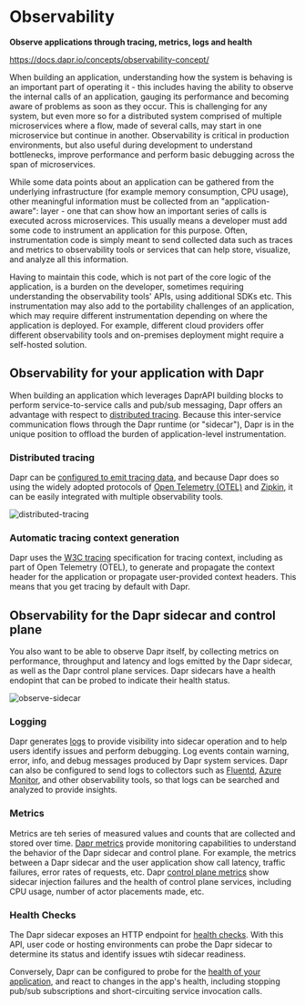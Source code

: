 # Observability

**Observe applications through tracing, metrics, logs and health**

https://docs.dapr.io/concepts/observability-concept/

When building an application, understanding how the system is behaving is an important part of operating it - this includes having the ability to observe the internal calls of an application, gauging its performance and becoming aware of problems as soon as they occur. This is challenging for any system, but even more so for a distributed system comprised of multiple microservices where a flow, made of several calls, may start in one microservice but continue in another. Observability is critical in production environments, but also useful during development to understand bottlenecks, improve performance and perform basic debugging across the span of microservices.

While some data points about an application can be gathered from the underlying infrastructure (for example memory consumption, CPU usage), other meaningful information must be collected from an "application-aware": layer - one that can show how an important series of calls is executed across microservices. This usually means a developer must add some code to instrument an application for this purpose. Often, instrumentation code is simply meant to send collected data such as traces and metrics to observability tools or services that can help store, visualize, and analyze all this information.

Having to maintain this code, which is not part of the core logic of the application, is a burden on the developer, sometimes requiring understanding the observability tools' APIs, using additional SDKs etc. This instrumentation may also add to the portability challenges of an application, which may require different instrumentation depending on where the application is deployed. For example, different cloud providers offer different observability tools and on-premises deployment might require a self-hosted solution.

## Observability for your application with Dapr

When building an application which leverages DaprAPI building blocks to perform service-to-service calls and pub/sub messaging, Dapr offers an advantage with respect to [distributed tracing](https://docs.dapr.io/operations/monitoring/tracing/). Because this inter-service communication flows through the Dapr runtime (or "sidecar"), Dapr is in the unique position to offload the burden of application-level instrumentation.

### Distributed tracing

Dapr can be [configured to emit tracing data](https://docs.dapr.io/operations/monitoring/tracing/setup-tracing/), and because Dapr does so using the widely adopted protocols of [Open Telemetry (OTEL)](https://opentelemetry.io/) and [Zipkin](https://zipkin.io/), it can be easily integrated with multiple observability tools.

![distributed-tracing](https://docs.dapr.io/images/observability-tracing.png)

### Automatic tracing context generation

Dapr uses the [W3C tracing](https://docs.dapr.io/developing-applications/building-blocks/observability/w3c-tracing-overview/) specification for tracing context, including as part of Open Telemetry (OTEL), to generate and propagate the context header for the application or propagate user-provided context headers. This means that you get tracing by default with Dapr.

## Observability for the Dapr sidecar and control plane

You also want to be able to observe Dapr itself, by collecting metrics on performance, throughput and latency and logs emitted by the Dapr sidecar, as well as the Dapr control plane services. Dapr sidecars have a health endopint that can be probed to indicate their health status.

![observe-sidecar](https://docs.dapr.io/images/observability-sidecar.png)

### Logging

Dapr generates [logs](https://docs.dapr.io/operations/monitoring/logging/logs/) to provide visibility into sidecar operation and to help users identify issues and perform debugging. Log events contain warning, error, info, and debug messages produced by Dapr system services. Dapr can also be configured to send logs to collectors such as [Fluentd](https://docs.dapr.io/operations/monitoring/logging/fluentd/), [Azure Monitor](https://docs.dapr.io/operations/monitoring/metrics/azure-monitor/), and other observability tools, so that logs can be searched and analyzed to provide insights.

### Metrics

Metrics are teh series of measured values and counts that are collected and stored over time. [Dapr metrics](https://docs.dapr.io/operations/monitoring/metrics/) provide monitoring capabilities to understand the behavior of the Dapr sidecar and control plane. For example, the metrics between a Dapr sidecar and the user application show call latency, traffic failures, error rates of requests, etc. Dapr [control plane metrics](https://github.com/dapr/dapr/blob/master/docs/development/dapr-metrics.md) show sidecar injection failures and the health of control plane services, including CPU usage, number of actor placements made, etc.

### Health Checks

The Dapr sidecar exposes an HTTP endpoint for [health checks](https://docs.dapr.io/developing-applications/building-blocks/observability/sidecar-health/). With this API, user code or hosting environments can probe the Dapr sidecar to determine its status and identify issues wtih sidecar readiness.

Conversely, Dapr can be configured to probe for the [health of your application](https://docs.dapr.io/developing-applications/building-blocks/observability/app-health/), and react to changes in the app's health, including stopping pub/sub subscriptions and short-circuiting service invocation calls.